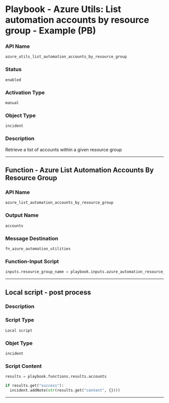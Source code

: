 <!--
    DO NOT MANUALLY EDIT THIS FILE
    THIS FILE IS AUTOMATICALLY GENERATED WITH resilient-sdk codegen
    Generated with resilient-sdk v49.1.51
-->

# Playbook - Azure Utils: List automation accounts by resource group - Example (PB)

### API Name
`azure_utils_list_automation_accounts_by_resource_group`

### Status
`enabled`

### Activation Type
`manual`

### Object Type
`incident`

### Description
Retrieve a list of accounts within a given resource group


---
## Function - Azure List Automation Accounts By Resource Group

### API Name
`azure_list_automation_accounts_by_resource_group`

### Output Name
`accounts`

### Message Destination
`fn_azure_automation_utilities`

### Function-Input Script
```python
inputs.resource_group_name = playbook.inputs.azure_automation_resource_group_name
```

---

## Local script - post process

### Description


### Script Type
`Local script`

### Objet Type
`incident`

### Script Content
```python
results = playbook.functions.results.accounts

if results.get("success"):
  incident.addNote(str(results.get("content", {})))
```

---
